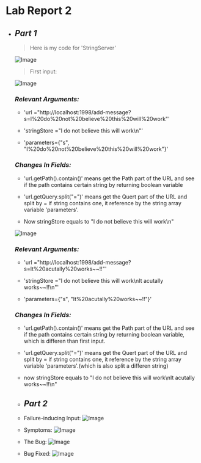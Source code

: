 
# Lab Report 2

* ## _Part 1_
  
  >Here is my code for 'StringServer'
  
  ![Image](https://tengfonglee.github.io/cse15l-lab-reports/lab2/photo/code.png)
  
  >First input:
  
  ![Image](https://tengfonglee.github.io/cse15l-lab-reports/lab2/photo/first_input.png)
  
  ### ***Relevant Arguments:***
  
  * 'url ="http://localhost:1998/add-message?s=I%20do%20not%20believe%20this%20will%20work"'
  
  * 'stringStore ="I do not believe this will work\n"'
  
  * 'parameters={"s", "I%20do%20not%20believe%20this%20will%20work"}'
  
  ### ***Changes In Fields:***
  
  * 'url.getPath().contain()' means get the Path part of the URL and see if the path contains certain string by returning boolean variable
  
  * 'url.getQuery.split("=")' means get the Quert part of the URL and split by = if string contains one, it reference by the string array variable 'parameters'.
  
  *  Now stringStore equals to "I do not believe this will work\n"
 
  
  ![Image](https://tengfonglee.github.io/cse15l-lab-reports/lab2/photo/second_input.png)
  
  
  ### ***Relevant Arguments:***
  
  * 'url ="http://localhost:1998/add-message?s=It%20acutally%20works~~!!"'
  
  * 'stringStore ="I do not believe this will work\nIt acutally works~~!!\n"'
  
  * 'parameters={"s", "It%20acutally%20works~~!!"}'
  
  
   ### ***Changes In Fields:***
  
  * 'url.getPath().contain()' means get the Path part of the URL and see if the path contains certain string by returning boolean variable, which is differen than first input.
  
  * 'url.getQuery.split("=")' means get the Quert part of the URL and split by = if string contains one, it reference by the string array variable 'parameters'.(which is also split a differen string)
  
  * now stringStore equals to  "I do not believe this will work\nIt acutally works~~!!\n"
  
  * ## _Part 2_


  * Failure-inducing Input:
    ![Image](https://tengfonglee.github.io/cse15l-lab-reports/lab2/photo/Test_ReversInplace.png)

  
  * Symptoms:
    ![Image](https://tengfonglee.github.io/cse15l-lab-reports/lab2/photo/ReverseInPlace_symptoms.png)

  
  
  * The Bug:
    ![Image](https://tengfonglee.github.io/cse15l-lab-reports/lab2/photo/ReverseInPlace_bug.png)

  
  * Bug Fixed:
    ![Image](https://tengfonglee.github.io/cse15l-lab-reports/lab2/photo/ReverseInPlace_explain.png)


